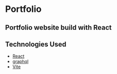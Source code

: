 # Portfolio

## Portfolio website build with React

## Technologies Used 

- [React](https://reactjs.org/)
- [graphql](https://graphql.org/)
- [Vite](https://vitejs.dev/)
